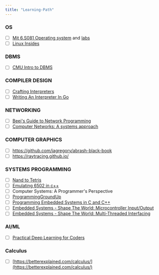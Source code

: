 ```yaml
---
title: "Learning-Path"
---
```


### OS
- [ ] [Mit 6.S081 Operating system](https://www.youtube.com/playlist?list=PLTsf9UeqkReZHXWY9yJvTwLJWYYPcKEqK) and [labs](https://pdos.csail.mit.edu/6.S081/2021/labs/)
- [ ] [Linux Insides](https://0xax.gitbooks.io/linux-insides/content/)

### DBMS
- [ ] [CMU Intro to DBMS](https://www.youtube.com/playlist?list=PLSE8ODhjZXjaKScG3l0nuOiDTTqpfnWFf)

### COMPILER DESIGN
- [ ] [Crafting Interpreters](http://www.craftinginterpreters.com/contents.html)
- [ ] [Writing An Interpreter In Go](https://interpreterbook.com/)

### NETWORKING
- [ ] [Beej's Guide to Network Programming](https://beej.us/guide/bgnet/html/)
- [ ] [Computer Networks: A systems approach](https://book.systemsapproach.org/index.html)

### COMPUTER GRAPHICS
- [ ] https://github.com/jagregory/abrash-black-book
- [ ] https://raytracing.github.io/

### SYSTEMS PROGRAMMING
- [ ] [Nand to Tetris](https://store.steampowered.com/app/1444480/Turing_Complete/)
- [ ] [Emulating 6502 in c++](https://www.youtube.com/watch?v=qJgsuQoy9bc&list=PLLwK93hM93Z13TRzPx9JqTIn33feefl37)
- [ ] Computer Systems: A Programmer's Perspective
- [ ] [ProgrammingGroundUp](http://nongnu.askapache.com/pgubook/ProgrammingGroundUp-1-0-booksize.pdf)
- [ ] [Programming Embedded Systems in C and C++](https://barrgroup.com/embedded-systems/books/programming-embedded-systems)
- [ ] [Embedded Systems - Shape The World: Microcontroller Input/Output](https://www.edx.org/course/embedded-systems-shape-the-world-microcontroller-i)
- [ ] [Embedded Systems - Shape The World: Multi-Threaded Interfacing](https://www.edx.org/course/embedded-systems-shape-the-world-multi-threaded-in)

### AI/ML
- [ ] [Practical Deep Learning for Coders](https://course.fast.ai/)

### Calculus
- [ ] [https://betterexplained.com/calculus/](https://betterexplained.com/calculus/)
